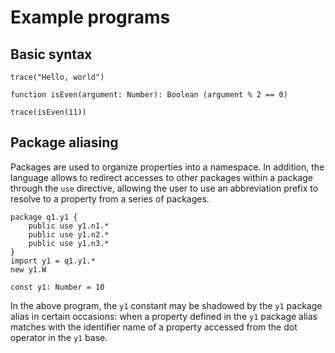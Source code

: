 # Example programs

## Basic syntax

```
trace("Hello, world")

function isEven(argument: Number): Boolean (argument % 2 == 0)

trace(isEven(11))
```

## Package aliasing

Packages are used to organize properties into a namespace. In addition, the language allows to redirect accesses to other packages within a package through the `use` directive, allowing the user to use an abbreviation prefix to resolve to a property from a series of packages.

```
package q1.y1 {
    public use y1.n1.*
    public use y1.n2.*
    public use y1.n3.*
}
import y1 = q1.y1.*
new y1.W

const y1: Number = 10
```

In the above program, the `y1` constant may be shadowed by the `y1` package alias in certain occasions: when a property defined in the `y1` package alias matches with the identifier name of a property accessed from the dot operator in the `y1` base.